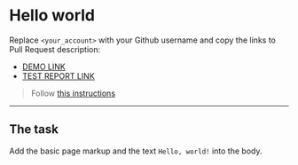 # Hello world
Replace `<your_account>` with your Github username and copy the links to Pull Request description:
- [DEMO LINK](https://LeonidPustovit.github.io/layout_hello-world/)
- [TEST REPORT LINK](https://LeonidPustovit.github.io/layout_hello-world/report/html_report/)

> Follow [this instructions](https://mate-academy.github.io/layout_task-guideline/#how-to-solve-the-layout-tasks-on-github)
___

## The task 
Add the basic page markup and the text `Hello, world!` into the body.

